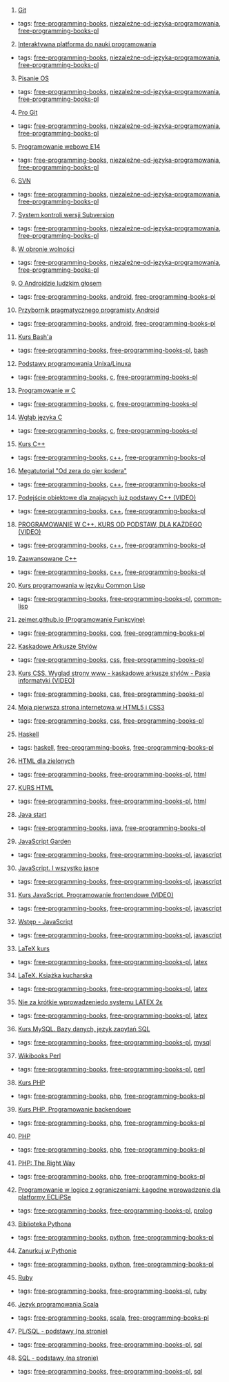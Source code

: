 1. [Git](https://pl.wikibooks.org/wiki/Git)
  * tags: [free-programming-books](tags/free-programming-books.md), [niezależne-od-języka-programowania](tags/niezależne-od-języka-programowania.md), [free-programming-books-pl](tags/free-programming-books-pl.md)
2. [Interaktywna platforma do nauki programowania](http://apki.org)
  * tags: [free-programming-books](tags/free-programming-books.md), [niezależne-od-języka-programowania](tags/niezależne-od-języka-programowania.md), [free-programming-books-pl](tags/free-programming-books-pl.md)
3. [Pisanie OS](https://pl.wikibooks.org/wiki/Pisanie_OS)
  * tags: [free-programming-books](tags/free-programming-books.md), [niezależne-od-języka-programowania](tags/niezależne-od-języka-programowania.md), [free-programming-books-pl](tags/free-programming-books-pl.md)
4. [Pro Git](http://git-scm.com/book/pl/)
  * tags: [free-programming-books](tags/free-programming-books.md), [niezależne-od-języka-programowania](tags/niezależne-od-języka-programowania.md), [free-programming-books-pl](tags/free-programming-books-pl.md)
5. [Programowanie webowe E14](https://www.youtube.com/playlist?list=PLOYHgt8dIdoxOp0wtNk9Sle5WUsBZc6kq)
  * tags: [free-programming-books](tags/free-programming-books.md), [niezależne-od-języka-programowania](tags/niezależne-od-języka-programowania.md), [free-programming-books-pl](tags/free-programming-books-pl.md)
6. [SVN](https://pl.wikibooks.org/wiki/Subversion)
  * tags: [free-programming-books](tags/free-programming-books.md), [niezależne-od-języka-programowania](tags/niezależne-od-języka-programowania.md), [free-programming-books-pl](tags/free-programming-books-pl.md)
7. [System kontroli wersji Subversion](http://www.gajdaw.pl/varia/subversion-system-kontroli-wersji-tutorial/)
  * tags: [free-programming-books](tags/free-programming-books.md), [niezależne-od-języka-programowania](tags/niezależne-od-języka-programowania.md), [free-programming-books-pl](tags/free-programming-books-pl.md)
8. [W obronie wolności](http://stallman.helion.pl)
  * tags: [free-programming-books](tags/free-programming-books.md), [niezależne-od-języka-programowania](tags/niezależne-od-języka-programowania.md), [free-programming-books-pl](tags/free-programming-books-pl.md)
9. [O Androidzie ludzkim głosem](http://jsystems.pl/storage/kurs_android/ebook/ebook-android.pdf)
  * tags: [free-programming-books](tags/free-programming-books.md), [android](tags/android.md), [free-programming-books-pl](tags/free-programming-books-pl.md)
10. [Przybornik pragmatycznego programisty Android](http://soldiersofmobile.com/przybornik/przybornik_8_02.pdf)
  * tags: [free-programming-books](tags/free-programming-books.md), [android](tags/android.md), [free-programming-books-pl](tags/free-programming-books-pl.md)
11. [Kurs Bash'a](http://dief.republika.pl/kursbasha.tar.gz)
  * tags: [free-programming-books](tags/free-programming-books.md), [free-programming-books-pl](tags/free-programming-books-pl.md), [bash](tags/bash.md)
12. [Podstawy programowania Unixa/Linuxa](http://www.opcode.eu.org/programing/c_cpp/)
  * tags: [free-programming-books](tags/free-programming-books.md), [c](tags/c.md), [free-programming-books-pl](tags/free-programming-books-pl.md)
13. [Programowanie w C](https://upload.wikimedia.org/wikibooks/pl/6/6a/C.pdf)
  * tags: [free-programming-books](tags/free-programming-books.md), [c](tags/c.md), [free-programming-books-pl](tags/free-programming-books-pl.md)
14. [Wgłąb języka C](http://helion.pl/online/wglab/wglab.zip)
  * tags: [free-programming-books](tags/free-programming-books.md), [c](tags/c.md), [free-programming-books-pl](tags/free-programming-books-pl.md)
15. [Kurs C++](http://cpp0x.pl/kursy/Kurs-C++/1)
  * tags: [free-programming-books](tags/free-programming-books.md), [c++](tags/c++.md), [free-programming-books-pl](tags/free-programming-books-pl.md)
16. [Megatutorial "Od zera do gier kodera"](http://xion.org.pl/productions/texts/coding/megatutorial/)
  * tags: [free-programming-books](tags/free-programming-books.md), [c++](tags/c++.md), [free-programming-books-pl](tags/free-programming-books-pl.md)
17. [Podejście obiektowe dla znających już podstawy C++ (VIDEO)](https://www.youtube.com/watch?v=aDXjubGK0jU&list=PLOYHgt8dIdozvOVheSRb_qPVU-4ZJA7uB)
  * tags: [free-programming-books](tags/free-programming-books.md), [c++](tags/c++.md), [free-programming-books-pl](tags/free-programming-books-pl.md)
18. [PROGRAMOWANIE W C++. KURS OD PODSTAW, DLA KAŻDEGO (VIDEO)](https://www.youtube.com/playlist?list=PLOYHgt8dIdoxx0Y5wzs7CFpmBzb40PaDo)
  * tags: [free-programming-books](tags/free-programming-books.md), [c++](tags/c++.md), [free-programming-books-pl](tags/free-programming-books-pl.md)
19. [Zaawansowane C++](http://wazniak.mimuw.edu.pl/index.php?title=Zaawansowane_CPP)
  * tags: [free-programming-books](tags/free-programming-books.md), [c++](tags/c++.md), [free-programming-books-pl](tags/free-programming-books-pl.md)
20. [Kurs programowania w języku Common Lisp](http://jcubic.pl/lisp_tutorial.php)
  * tags: [free-programming-books](tags/free-programming-books.md), [free-programming-books-pl](tags/free-programming-books-pl.md), [common-lisp](tags/common-lisp.md)
21. [zeimer.github.io (Programowanie Funkcyjne)](https://zeimer.github.io)
  * tags: [free-programming-books](tags/free-programming-books.md), [coq](tags/coq.md), [free-programming-books-pl](tags/free-programming-books-pl.md)
22. [Kaskadowe Arkusze Stylów](http://www.kurshtml.edu.pl/css/index.html)
  * tags: [free-programming-books](tags/free-programming-books.md), [css](tags/css.md), [free-programming-books-pl](tags/free-programming-books-pl.md)
23. [Kurs CSS. Wygląd strony www - kaskadowe arkusze stylów - Pasja informatyki (VIDEO)](https://www.youtube.com/playlist?list=PLOYHgt8dIdow6b2Qm3aTJbKT2BPo5iybv)
  * tags: [free-programming-books](tags/free-programming-books.md), [css](tags/css.md), [free-programming-books-pl](tags/free-programming-books-pl.md)
24. [Moja pierwsza strona internetowa w HTML5 i CSS3](http://ferrante.pl/books/html/)
  * tags: [free-programming-books](tags/free-programming-books.md), [css](tags/css.md), [free-programming-books-pl](tags/free-programming-books-pl.md)
25. [Haskell](https://pl.wikibooks.org/wiki/Haskell)
  * tags: [haskell](tags/haskell.md), [free-programming-books](tags/free-programming-books.md), [free-programming-books-pl](tags/free-programming-books-pl.md)
26. [HTML dla zielonych](http://www.kurshtml.edu.pl/html/zielony.html)
  * tags: [free-programming-books](tags/free-programming-books.md), [free-programming-books-pl](tags/free-programming-books-pl.md), [html](tags/html.md)
27. [KURS HTML](http://www.kurshtml.edu.pl)
  * tags: [free-programming-books](tags/free-programming-books.md), [free-programming-books-pl](tags/free-programming-books-pl.md), [html](tags/html.md)
28. [Java start](http://javastart.pl)
  * tags: [free-programming-books](tags/free-programming-books.md), [java](tags/java.md), [free-programming-books-pl](tags/free-programming-books-pl.md)
29. [JavaScript Garden](http://bonsaiden.github.io/JavaScript-Garden/pl)
  * tags: [free-programming-books](tags/free-programming-books.md), [free-programming-books-pl](tags/free-programming-books-pl.md), [javascript](tags/javascript.md)
30. [JavaScript. I wszystko jasne](http://shebang.pl/kursy/wszystko-jasne/)
  * tags: [free-programming-books](tags/free-programming-books.md), [free-programming-books-pl](tags/free-programming-books-pl.md), [javascript](tags/javascript.md)
31. [Kurs JavaScript. Programowanie frontendowe (VIDEO)](https://www.youtube.com/playlist?list=PLOYHgt8dIdoxTUYuHS9ZYNlcJq5R3jBsC)
  * tags: [free-programming-books](tags/free-programming-books.md), [free-programming-books-pl](tags/free-programming-books-pl.md), [javascript](tags/javascript.md)
32. [Wstęp - JavaScript](http://www.kurshtml.edu.pl/js/index.html)
  * tags: [free-programming-books](tags/free-programming-books.md), [free-programming-books-pl](tags/free-programming-books-pl.md), [javascript](tags/javascript.md)
33. [LaTeX kurs](http://www.latex-kurs.x25.pl)
  * tags: [free-programming-books](tags/free-programming-books.md), [free-programming-books-pl](tags/free-programming-books-pl.md), [latex](tags/latex.md)
34. [LaTeX. Książka kucharska](http://www.ptm.org.pl/latex-ksiazka-kucharska)
  * tags: [free-programming-books](tags/free-programming-books.md), [free-programming-books-pl](tags/free-programming-books-pl.md), [latex](tags/latex.md)
35. [Nie za krótkie wprowadzeniedo systemu LATEX 2ε](http://www.ctan.org/tex-archive/info/lshort/polish)
  * tags: [free-programming-books](tags/free-programming-books.md), [free-programming-books-pl](tags/free-programming-books-pl.md), [latex](tags/latex.md)
36. [Kurs MySQL. Bazy danych, język zapytań SQL](https://www.youtube.com/playlist?list=PLOYHgt8dIdoymv-Wzvs8M-OsKFD31VTVZ)
  * tags: [free-programming-books](tags/free-programming-books.md), [free-programming-books-pl](tags/free-programming-books-pl.md), [mysql](tags/mysql.md)
37. [Wikibooks Perl](https://pl.wikibooks.org/wiki/Perl)
  * tags: [free-programming-books](tags/free-programming-books.md), [free-programming-books-pl](tags/free-programming-books-pl.md), [perl](tags/perl.md)
38. [Kurs PHP](http://phpkurs.pl)
  * tags: [free-programming-books](tags/free-programming-books.md), [php](tags/php.md), [free-programming-books-pl](tags/free-programming-books-pl.md)
39. [Kurs PHP. Programowanie backendowe](https://www.youtube.com/playlist?list=PLOYHgt8dIdox81dbm1JWXQbm2geG1V2uh)
  * tags: [free-programming-books](tags/free-programming-books.md), [php](tags/php.md), [free-programming-books-pl](tags/free-programming-books-pl.md)
40. [PHP](https://pl.wikibooks.org/wiki/PHP)
  * tags: [free-programming-books](tags/free-programming-books.md), [php](tags/php.md), [free-programming-books-pl](tags/free-programming-books-pl.md)
41. [PHP: The Right Way](http://pl.phptherightway.com)
  * tags: [free-programming-books](tags/free-programming-books.md), [php](tags/php.md), [free-programming-books-pl](tags/free-programming-books-pl.md)
42. [Programowanie w logice z ograniczeniami: Łagodne wprowadzenie dla platformy ECLiPSe](http://www.pwlzo.pl)
  * tags: [free-programming-books](tags/free-programming-books.md), [free-programming-books-pl](tags/free-programming-books-pl.md), [prolog](tags/prolog.md)
43. [Biblioteka Pythona](http://www.python.rk.edu.pl)
  * tags: [free-programming-books](tags/free-programming-books.md), [python](tags/python.md), [free-programming-books-pl](tags/free-programming-books-pl.md)
44. [Zanurkuj w Pythonie](https://pl.wikibooks.org/wiki/Zanurkuj_w_Pythonie)
  * tags: [free-programming-books](tags/free-programming-books.md), [python](tags/python.md), [free-programming-books-pl](tags/free-programming-books-pl.md)
45. [Ruby](https://pl.wikibooks.org/wiki/Ruby)
  * tags: [free-programming-books](tags/free-programming-books.md), [free-programming-books-pl](tags/free-programming-books-pl.md), [ruby](tags/ruby.md)
46. [Język programowania Scala](http://www.grzegorzbalcerek.net/jps2/index.html)
  * tags: [free-programming-books](tags/free-programming-books.md), [scala](tags/scala.md), [free-programming-books-pl](tags/free-programming-books-pl.md)
47. [PL/SQL - podstawy (na stronie)](http://andrzejklusiewicz.blogspot.com/2010/11/kurs-oracle-plsql.html)
  * tags: [free-programming-books](tags/free-programming-books.md), [free-programming-books-pl](tags/free-programming-books-pl.md), [sql](tags/sql.md)
48. [SQL - podstawy (na stronie)](http://andrzejklusiewicz.blogspot.com/2010/11/kurs-oracle-sql.html)
  * tags: [free-programming-books](tags/free-programming-books.md), [free-programming-books-pl](tags/free-programming-books-pl.md), [sql](tags/sql.md)
